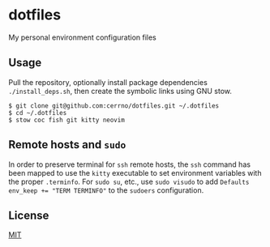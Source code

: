 # dotfiles
My personal environment configuration files

## Usage
Pull the repository, optionally install package dependencies `./install_deps.sh`, then create the symbolic links using GNU stow.
```
$ git clone git@github.com:cerrno/dotfiles.git ~/.dotfiles
$ cd ~/.dotfiles
$ stow coc fish git kitty neovim
```

## Remote hosts and `sudo`
In order to preserve terminal for `ssh` remote hosts, the `ssh` command has been mapped to use the `kitty` executable to set environment variables with the proper `.terminfo`. For `sudo su`, etc., use `sudo visudo` to add `Defaults env_keep += "TERM TERMINFO"` to the `sudoers` configuration.

## License
[MIT](https://lucasschuermann.com/license.txt)
